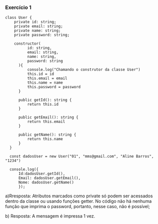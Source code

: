 ### Exercício 1
```
class User {
    private id: string;
    private email: string;
    private name: string;
    private password: string;
  
    constructor(
          id: string,
          email: string,
          name: string,
          password: string
      ){
          console.log("Chamando o construtor da classe User")
          this.id = id
          this.email = email
          this.name = name 
          this.password = password
      }
  
      public getId(): string {
          return this.id
      }
  
      public getEmail(): string {
          return this.email
      }
  
      public getName(): string {
          return this.name
      }
  }

  const dadosUser = new User("01", "mms@gmail.com", "Aline Barros", "1234")

  console.log({
      Id:dadosUser.getId(),
      Email: dadosUser.getEmail(),
      Nome: dadosUser.getName()
      });

```
a)Rresposta: Atributos marcados como private só podem ser acessados dentro da classe ou usando funções getter. No código não há nenhuma função que imprima o password, portanto, nesse caso, não é possível;

b) Resposta: A mensagem é impressa 1 vez.

